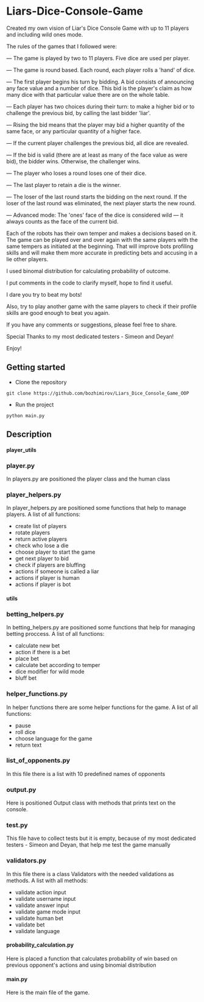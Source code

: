 # Liars-Dice-Console-Game

  Created my own vision of Liar's Dice Console Game with up to 11 players and including wild ones mode. 
  
The rules of the games that I followed were:

— The game is played by two to 11 players. Five dice are used per player.  

— The game is round based. Each round, each player rolls a 'hand' of dice.  

— The first player begins his turn by bidding. A bid consists of announcing any face value and a number of dice. This bid is the player's claim as how many dice with that particular value there are on the whole table.  

— Each player has two choices during their turn: to make a higher bid or to challenge the previous bid, by calling the last bidder 'liar'.  

— Rising the bid means that the player may bid a higher quantity of the same face, or any particular quantity of a higher face.   

— If the current player challenges the previous bid, all dice are revealed.  

— If the bid is valid (there are at least as many of the face value as were bid), the bidder wins. Otherwise, the challenger wins.   

— The player who loses a round loses one of their dice.   

— The last player to retain a die is the winner.  

— The loser of the last round starts the bidding on the next round. If the loser of the last round was eliminated, the next player starts the new round.  


— Advanced mode: The 'ones' face of the dice is considered wild — it always counts as the face of the current bid.  

Each of the robots has their own temper and makes a decisions based on it. The game can be played over and over again with the same players with the same tempers as initiated at the beginning. That will improve bots profiling skills and will make them more accurate in predicting bets and accusing in a lie other players.

I used binomal distribution for calculating probability of outcome. 

I put comments in the code to clarify myself, hope to find it useful.

I dare you try to beat my bots! 

Also, try to play another game with the same players to check if their profile skills are good enough to beat you again.

If you have any comments or suggestions, please feel free to share.  

Special Thanks to my most dedicated testers - Simeon and Deyan!

Enjoy!

## Getting started

- Clone the repository

```
git clone https://github.com/bozhimirov/Liars_Dice_Console_Game_OOP
```

- Run the project

```
python main.py
```
## Description

#### **player_utils**
### **player.py**
In players.py are positioned the player class and the human class

### **player_helpers.py**
In player_helpers.py are positioned some functions that help to manage players. A list of all functions:

 - create list of players
 - rotate players
 - return active players
 - check who lose a die
 - choose player to start the game
 - get next player to bid
 - check if players are bluffing
 - actions if someone is called a liar
 - actions if player is human
 - actions if player is bot

#### **utils**
### **betting_helpers.py**
In betting_helpers.py are positioned some functions that help for managing betting proccess. A list of all functions:

- calculate new bet
- action if there is a bet
- place bet
- calculate bet according to temper
- dice modifier for wild mode
- bluff bet

### **helper_functions.py**
In helper functions there are some helper functions for the game. A list of all functions:

- pause
- roll dice
- choose language for the game
- return text

### **list_of_opponents.py**
In this file there is a list with 10 predefined names of opponents


### **output.py**
Here is positioned Output class with methods that prints text on the console. 


### **test.py**
This file have to collect tests but it is empty, because of my most dedicated testers - Simeon and Deyan, that help me test the game manually



### **validators.py**
In this file there is a class Validators with the needed validations as methods. A list with all methods:

- validate action input
- validate username input
- validate answer input
- validate game mode input
- validate human bet 
- validate bet
- validate language


#### **probability_calculation.py**
Here is placed a function that calculates probability of win based on previous opponent's actions and using binomial distribution

#### **main.py**
Here is the main file of the game.



